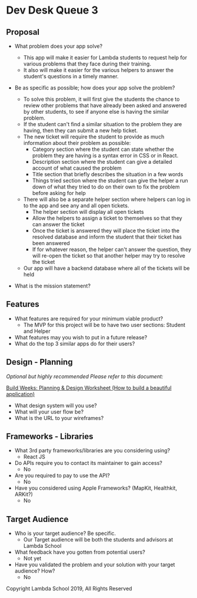 # Dev Desk Queue 3

## **Proposal**
- What problem does your app solve?
    - This app will make it easier for Lambda students to request help for various problems that they face during their training.
    - It also will make it easier for the various helpers to answer the student's questions in a timely manner.
- Be as specific as possible; how does your app solve the problem?
    - To solve this problem, it will first give the students the chance to review other problems that have already been asked and answered by other students, to see if anyone else is having the similar problem.
    - If the student can't find a similar situation to the problem they are having, then they can submit a new help ticket.
    - The new ticket will require the student to provide as much information about their problem as possible:
        - Category section where the student can state whether the problem they are having is a syntax error in CSS or in React.
        - Description section where the student can give a detailed account of what caused the problem
        - Title section that briefly describes the situation in a few words
        - Things tried section where the student can give the helper a run down of what they tried to do on their own to fix the problem before asking for help
    - There will also be a separate helper section where helpers can log in to the app and see any and all open tickets.
        - The helper section will display all open tickets
        - Allow the helpers to assign a ticket to themselves so that they can answer the ticket
        - Once the ticket is answered they will place the ticket into the resolved database and inform the student that their ticket has been answered
        - If for whatever reason, the helper can't answer the question, they will re-open the ticket so that another helper may try to resolve the ticket
    - Our app will have a backend database where all of the tickets will be held

- What is the mission statement?

## **Features**

- What features are required for your minimum viable product?
    - The MVP for this project will be to have two user sections: Student and Helper
- What features may you wish to put in a future release?
- What do the top 3 similar apps do for their users?

## **Design - Planning**

*Optional but highly recommended* *Please refer to this document:*

[Build Weeks: Planning & Design Worksheet (How to build a beautiful application)](https://www.notion.so/Build-Weeks-Planning-Design-Worksheet-How-to-build-a-beautiful-application-aabd4ef25a184a2085e511ce93480c0f)

- What design system will you use?
- What will your user flow be?
- What is the URL to your wireframes?

## **Frameworks - Libraries**

- What 3rd party frameworks/libraries are you considering using?
    - React JS
- Do APIs require you to contact its maintainer to gain access?
    - No
- Are you required to pay to use the API?
    - No
- Have you considered using Apple Frameworks? (MapKit, Healthkit, ARKit?)
    - No

## **Target Audience**

- Who is your target audience? Be specific.
    - Our Target audience will be both the students and advisors at Lambda School
- What feedback have you gotten from potential users?
    - Not yet
- Have you validated the problem and your solution with your target audience? How?
    - No

Copyright Lambda School 2019, All Rights Reserved
